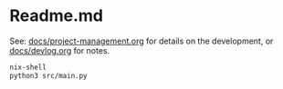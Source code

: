 # Readme.md

See: [docs/project-management.org](docs/project-management.org) for details on the development, or [docs/devlog.org](docs/devlog.org) for notes.

``` sh
nix-shell 
python3 src/main.py
```
